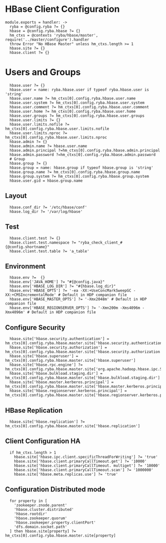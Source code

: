 
# HBase Client Configuration

    module.exports = handler: ->
      ryba = @config.ryba ?= {}
      hbase = @config.ryba.hbase ?= {}
      hm_ctxs = @contexts 'ryba/hbase/master', require('../master/configure').handler
      throw Error "No HBase Master" unless hm_ctxs.length >= 1
      hbase.site ?= {}
      hbase.client ?= {}

# Users and Groups

      hbase.user ?= {}
      hbase.user = name: ryba.hbase.user if typeof ryba.hbase.user is 'string'
      hbase.user.name ?= hm_ctxs[0].config.ryba.hbase.user.name
      hbase.user.system ?= hm_ctxs[0].config.ryba.hbase.user.system
      hbase.user.comment ?= hm_ctxs[0].config.ryba.hbase.user.comment
      hbase.user.home ?= hm_ctxs[0].config.ryba.hbase.user.home
      hbase.user.groups ?= hm_ctxs[0].config.ryba.hbase.user.groups
      hbase.user.limits ?= {}
      hbase.user.limits.nofile ?= hm_ctxs[0].config.ryba.hbase.user.limits.nofile
      hbase.user.limits.nproc ?= hm_ctxs[0].config.ryba.hbase.user.limits.nproc
      hbase.admin ?= {}
      hbase.admin.name ?= hbase.user.name
      hbase.admin.principal ?=hm_ctxs[0].config.ryba.hbase.admin.principal
      hbase.admin.password ?=hm_ctxs[0].config.ryba.hbase.admin.password
      # Group
      hbase.group ?= {}
      hbase.group = name: hbase.group if typeof hbase.group is 'string'
      hbase.group.name ?= hm_ctxs[0].config.ryba.hbase.group.name
      hbase.group.system ?= hm_ctxs[0].config.ryba.hbase.group.system
      hbase.user.gid = hbase.group.name

## Layout

      hbase.conf_dir ?= '/etc/hbase/conf'
      hbase.log_dir ?= '/var/log/hbase'

## Test

      hbase.client.test ?= {}
      hbase.client.test.namespace ?= "ryba_check_client_#{@config.shortname}"
      hbase.client.test.table ?= 'a_table'

## Environment

      hbase.env ?=  {}
      hbase.env['JAVA_HOME'] ?= "#{@config.java}"
      hbase.env['HBASE_LOG_DIR'] ?= "#{hbase.log_dir}"
      hbase.env['HBASE_OPTS'] ?= '-ea -XX:+UseConcMarkSweepGC -XX:+CMSIncrementalMode' # Default in HDP companion file
      hbase.env['HBASE_MASTER_OPTS'] ?= '-Xmx2048m' # Default in HDP companion file
      hbase.env['HBASE_REGIONSERVER_OPTS'] ?= '-Xmn200m -Xms4096m -Xmx4096m' # Default in HDP companion file

## Configure Security

      hbase.site['hbase.security.authentication'] = hm_ctxs[0].config.ryba.hbase.master.site['hbase.security.authentication']
      hbase.site['hbase.security.authorization'] = hm_ctxs[0].config.ryba.hbase.master.site['hbase.security.authorization']
      hbase.site['hbase.superuser'] = hm_ctxs[0].config.ryba.hbase.master.site['hbase.superuser']
      hbase.site['hbase.rpc.engine'] ?= hm_ctxs[0].config.ryba.hbase.master.site['org.apache.hadoop.hbase.ipc.SecureRpcEngine']
      hbase.site['hbase.bulkload.staging.dir'] = hm_ctxs[0].config.ryba.hbase.master.site['hbase.bulkload.staging.dir']
      hbase.site['hbase.master.kerberos.principal'] = hm_ctxs[0].config.ryba.hbase.master.site['hbase.master.kerberos.principal']
      hbase.site['hbase.regionserver.kerberos.principal'] = hm_ctxs[0].config.ryba.hbase.master.site['hbase.regionserver.kerberos.principal']

## HBase Replication

      hbase.site['hbase.replication'] ?= hm_ctxs[0].config.ryba.hbase.master.site['hbase.replication']

## Client Configuration HA

      if hm_ctxs.length > 1
        hbase.site['hbase.ipc.client.specificThreadForWriting'] ?= 'true'
        hbase.site['hbase.client.primaryCallTimeout.get'] ?= '10000'
        hbase.site['hbase.client.primaryCallTimeout. multiget'] ?= '10000'
        hbase.site['hbase.client.primaryCallTimeout.scan'] ?= '1000000'
        hbase.site['hbase.meta.replicas.use'] ?= 'true'

## Configuration Distributed mode

      for property in [
        'zookeeper.znode.parent'
        'hbase.cluster.distributed'
        'hbase.rootdir'
        'hbase.zookeeper.quorum'
        'hbase.zookeeper.property.clientPort'
        'dfs.domain.socket.path'
      ] then hbase.site[property] ?= hm_ctxs[0].config.ryba.hbase.master.site[property]
